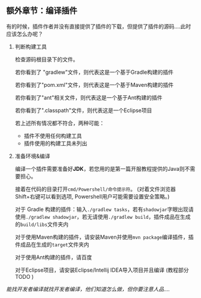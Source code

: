 ## 额外章节：编译插件

有的时候，插件作者并没有直接提供了插件的下载，但提供了插件的源码....此时应该怎么办呢？

1. 判断构建工具

   检查源码根目录下的文件。

   若你看到了 "gradlew"文件，则代表这是一个基于Gradle构建的插件

   若你看到了"pom.xml"文件，则代表这是一个基于Maven构建的插件

   若你看到了"ant"相关文件，则代表这是一个基于Ant构建的插件

   若你看到了".classpath"文件，则代表这是一个Eclipse项目

   若上述所有情况都不符合，两种可能：

   - 插件不使用任何构建工具
   - 插件使用的构建工具未列出

2. 准备环境&编译

   编译一个插件需要准备好**JDK**，若您用的是第一篇开服教程提供的Java则不需要担心。

   接着在代码的目录打开`cmd/Powershell/命令提示符`。 (对着文件浏览器Shift+右键可以看到选项, Powershell用户可能需要设置安全策略。)  

   对于 Gradle 构建的插件：输入`./gradlew tasks`，若有`shadowjar`字眼出现请使用`./gradlew shadowjar`，若无请使用`./gradlew build`，插件成品在生成的`build/libs`文件夹内

   对于使用Maven构建的插件，请安装Maven并使用`mvn package`编译插件，插件成品在生成的`target`文件夹内

   对于使用Ant构建的插件，请百度

   对于Eclipse项目，请安装Eclipse/Intellij IDEA导入项目并且编译 (教程部分 TODO )

*能找开发者编译就找开发者编译，他们知道怎么做，但你要注意人品....*